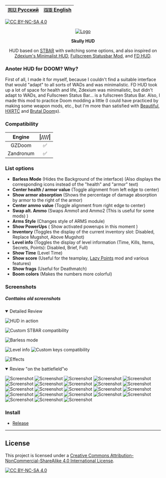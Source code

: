|[🇷🇺 Русский](README-RU.md) | [🇬🇧 English](README.md)|
|-|-|

[![CC BY-NC-SA 4.0][cc-by-nc-sa-shield]][cc-by-nc-sa]

<p align="center">
<a href="https://github.com/SkullGamer205/skully-hud"><img src="logo.png" alt="Logo"></a>
<p align="center"><b>
Skully HUD
</b></p>
<p align="center">HUD based on <a href="https://doomwiki.org/wiki/Status_bar"><alt="STBAR">STBAR</a> with switching some options, and also inspired on <a href="https://www.moddb.com/games/doom/addons/zdexiums-minimalist-hud"><alt="Zdexium's Minimalist HUD">Zdexium's Minimalist HUD</a>, <a href="https://forum.zdoom.org/viewtopic.php?t=63863"><alt="Fullscreen Statusbar Mod">Fullscreen Statusbar Mod</a>, and <a href="https://forum.zdoom.org/viewtopic.php?t=71298"><alt="FD HUD">FD HUD</a>.</p>

### Anoter HUD for DOOM? Why?
First of all, I made it for myself, because I couldn't find a suitable interface that would "adapt" to all sorts of WADs and was minimalistic. FD HUD took up a lot of space for health and life, Zdexium was minimalistic, but didn't adapt to WADs, and Fullscreen Status Bar... is a fullscreen Status Bar.
Also, I made this mod to practice Doom modding a little (I could have practiced by making some weapon mods, etc., but I'm more than satisfied with [Beautiful](https://www.moddb.com/mods/beautiful-doom-6100), [HXRTC](https://www.moddb.com/mods/hxrtc-project) and [Brutal Doom](https://www.moddb.com/mods/brutal-doom)s).

### Compatibility
|   Engine  |\|////\|
|:---------:|:-:|
| GZDoom    | ✅ |
| Zandronum | ✅ |

### List options
* **Barless Mode** (Hides the Background of the interface) (Also displays the corresponding icons instead of the "health" and "armor" text)
* **Center health / armor value** (Toggle alignment from left edge to center)
* **Show armor absorption** (Shows the percentage of damage absorption by armor to the right of the armor)
* **Center ammo value** (Toggle alignment from right edge to center)
* **Swap alt. Ammo** (Swaps Ammo1 and Ammo2 (This is useful for some mods) )
* **Arms Style** (Changes style of ARMS module)
* **Show PowerUps** ( Show activated powerups in this moment )
* **Inventory** (Toggles the display of the current inventory slot: Disabled, Replace Mugshot, Above Mugshot)
* **Level info** (Toggles the display of level information (Time, Kills, Items, Secrets, Points): Disabled, Brief, Full)
* **Show Time** (Level Time)
* **Show score** (Useful for the teamplay, [Lazy Points](https://forum.zdoom.org/viewtopic.php?t=66565) mod and various features)
* **Show frags** (Useful for Deathmatch)
* **Boom colors** (Makes the numbers more colorful)

### Screenshots
##### *Conttains old screenshots*
<details open>
<summary>Detailed Review</summary>

![HUD in action](.screenshots/01.png)

![Custom STBAR compatibility](.screenshots/03.png)

![Barless mode](.screenshots/05.png)

![Level info](.screenshots/02.png) ![Custom keys compatibility](.screenshots/04.png)

![Effects](.screenshots/32.png)
</details>

<details open>
<summary>Review "on the battlefield"ю</summary>

![Screenshot](.screenshots/18.png)
![Screenshot](.screenshots/26.png)
![Screenshot](.screenshots/17.png)
![Screenshot](.screenshots/16.png)
![Screenshot](.screenshots/10.png)
![Screenshot](.screenshots/09.png)
![Screenshot](.screenshots/27.png)
![Screenshot](.screenshots/28.png)
![Screenshot](.screenshots/29.png)
![Screenshot](.screenshots/21.png)
![Screenshot](.screenshots/13.png)
![Screenshot](.screenshots/12.png)
![Screenshot](.screenshots/22.png)
![Screenshot](.screenshots/23.png)
![Screenshot](.screenshots/11.png)
![Screenshot](.screenshots/15.png)
![Screenshot](.screenshots/14.png)
![Screenshot](.screenshots/20.png)
![Screenshot](.screenshots/08.png)
![Screenshot](.screenshots/07.png)
![Screenshot](.screenshots/06.png)
![Screenshot](.screenshots/31.png)
![Screenshot](.screenshots/30.png)
</details>

### Install
* [Release](https://github.com/SkullGamer205/skully-hud/releases/tag/release)
****

## License

This project is licensed under a [Creative Commons Attribution-NonCommercial-ShareAlike 4.0 International License][cc-by-nc-sa].

[![CC BY-NC-SA 4.0][cc-by-nc-sa-image]][cc-by-nc-sa]

[cc-by-nc-sa]: http://creativecommons.org/licenses/by-nc-sa/4.0/
[cc-by-nc-sa-image]: https://licensebuttons.net/l/by-nc-sa/4.0/88x31.png
[cc-by-nc-sa-shield]: https://img.shields.io/badge/License-CC%20BY--NC--SA%204.0-lightgrey.svg
